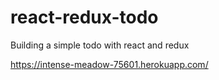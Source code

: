 # react-redux-todo
Building a simple todo with react and redux

https://intense-meadow-75601.herokuapp.com/
